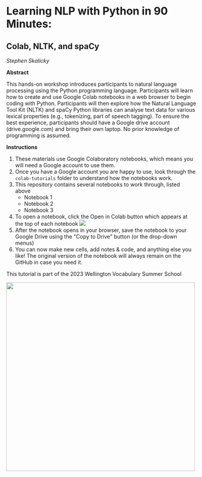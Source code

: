 # Learning NLP with Python in 90 Minutes: 
## Colab, NLTK, and spaCy

*Stephen Skalicky*


**Abstract**

This hands-on workshop introduces participants to natural language processing using the Python programming language. Participants will learn how to create and use Google Colab notebooks in a web browser to begin coding with Python. Participants will then explore how the Natural Language Tool Kit (NLTK) and spaCy Python libraries can analyse text data for various lexical properties (e.g., tokenizing, part of speech tagging). To ensure the best
experience, participants should have a Google drive account (drive.google.com) and bring their own laptop. No prior knowledge of programming is assumed.

**Instructions**

1. These materials use Google Colaboratory notebooks, which means you will need a Google account to use them. 
2. Once you have a Google account you are happy to use, look through the `colab-tutorials` folder to understand how the notebooks work. 
3. This repository contains several notebooks to work through, listed above
    - Notebook 1
    - Notebook 2
    - Notebook 3
4. To open a notebook, click the Open in Colab button which appears at the top of each notebook <img src = "https://colab.research.google.com/assets/colab-badge.svg">
5. After the notebook opens in your browser, save the notebook to your Google Drive using the "Copy to Drive" button (or the drop-down menus)
6. You can now make new cells, add notes & code, and anything else you like! The original version of the notebook will always remain on the GitHub in case you need it. 



This tutorial is part of the 2023 Wellington Vocabulary Summer School

<img src = 'https://i.imgur.com/l3djb9T.png>' width = '500'>
